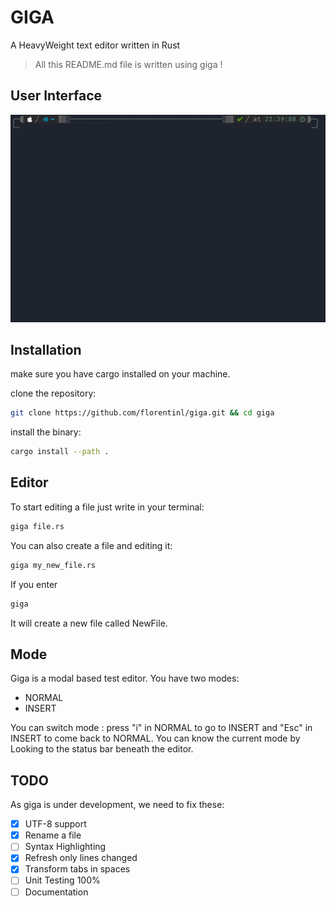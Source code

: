 # GIGA

A HeavyWeight text editor written in Rust

> All this README.md file is written using giga !

## User Interface

![Giga](./img/video.gif)

## Installation

make sure you have cargo installed on your machine.

clone the repository:

```Bash
git clone https://github.com/florentinl/giga.git && cd giga
````

install the binary:

```Bash
cargo install --path .
```

## Editor

To start editing a file just write in your terminal:

```Bash
giga file.rs
```

You can also create a file and editing it:

```Bash
giga my_new_file.rs
```

If you enter

```Bash
giga
```

It will create a new file called NewFile.

## Mode

Giga is a modal based test editor. You have two modes:

- NORMAL
- INSERT

You can switch mode : press "i" in NORMAL to go to INSERT and "Esc" in INSERT to come back to NORMAL.
You can know the current mode by Looking to the status bar beneath the editor.

## TODO

As giga is under development, we need to fix these:

- [x] UTF-8 support
- [x] Rename a file
- [ ] Syntax Highlighting
- [x] Refresh only lines changed
- [x] Transform tabs in spaces
- [ ] Unit Testing 100%
- [ ] Documentation
